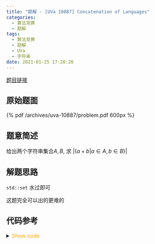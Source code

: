 ```yaml
---
title: "题解 - [UVa 10887] Concatenation of Languages"
categories:
  - 算法竞赛
  - 题解
tags:
  - 算法竞赛
  - 题解
  - UVa
  - 字符串
date: 2021-01-25 17:28:20
---
```


[题目链接](https://vjudge.net/problem/UVA-10887/origin)

<!-- more -->

## 原始题面

{% pdf /archives/uva-10887/problem.pdf 600px %}

## 题意简述

给出两个字符串集合$A,B$, 求 $|\{a+b|a\in A,b\in B\}|$

## 解题思路

`std::set` 水过即可

这题完全可以出的更难的

## 代码参考

<details>
<summary><font color='orange'>Show code</font></summary>

{% icodeweb cpa_cpp title:UVA_10887 UVA/10887/0.cpp %}

</details>
